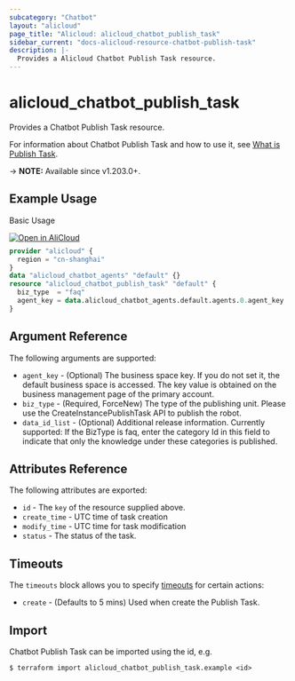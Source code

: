 ```yaml
---
subcategory: "Chatbot"
layout: "alicloud"
page_title: "Alicloud: alicloud_chatbot_publish_task"
sidebar_current: "docs-alicloud-resource-chatbot-publish-task"
description: |-
  Provides a Alicloud Chatbot Publish Task resource.
---
```


# alicloud_chatbot_publish_task

Provides a Chatbot Publish Task resource.

For information about Chatbot Publish Task and how to use it, see [What is Publish Task](https://help.aliyun.com/document_detail/433996.html).

-> **NOTE:** Available since v1.203.0+.

## Example Usage

Basic Usage

<div style="display: block;margin-bottom: 40px;"><div class="oics-button" style="float: right;position: absolute;margin-bottom: 10px;">
  <a href="https://api.aliyun.com/terraform?resource=alicloud_chatbot_publish_task&exampleId=8bca0b7b-d5e1-b85b-748d-2ab7a5291c42c7b34ef6&activeTab=example&spm=docs.r.chatbot_publish_task.0.8bca0b7bd5&intl_lang=EN_US" target="_blank">
    <img alt="Open in AliCloud" src="https://img.alicdn.com/imgextra/i1/O1CN01hjjqXv1uYUlY56FyX_!!6000000006049-55-tps-254-36.svg" style="max-height: 44px; max-width: 100%;">
  </a>
</div></div>

```terraform
provider "alicloud" {
  region = "cn-shanghai"
}
data "alicloud_chatbot_agents" "default" {}
resource "alicloud_chatbot_publish_task" "default" {
  biz_type  = "faq"
  agent_key = data.alicloud_chatbot_agents.default.agents.0.agent_key
}
```

## Argument Reference

The following arguments are supported:
* `agent_key` - (Optional) The business space key. If you do not set it, the default business space is accessed. The key value is obtained on the business management page of the primary account.
* `biz_type` - (Required, ForceNew) The type of the publishing unit. Please use the CreateInstancePublishTask API to publish the robot.
* `data_id_list` - (Optional) Additional release information. Currently supported: If the BizType is faq, enter the category Id in this field to indicate that only the knowledge under these categories is published.


## Attributes Reference

The following attributes are exported:
* `id` - The `key` of the resource supplied above.
* `create_time` - UTC time of task creation
* `modify_time` - UTC time for task modification
* `status` - The status of the task.

## Timeouts

The `timeouts` block allows you to specify [timeouts](https://www.terraform.io/docs/configuration-0-11/resources.html#timeouts) for certain actions:
* `create` - (Defaults to 5 mins) Used when create the Publish Task.

## Import

Chatbot Publish Task can be imported using the id, e.g.

```shell
$ terraform import alicloud_chatbot_publish_task.example <id>
```